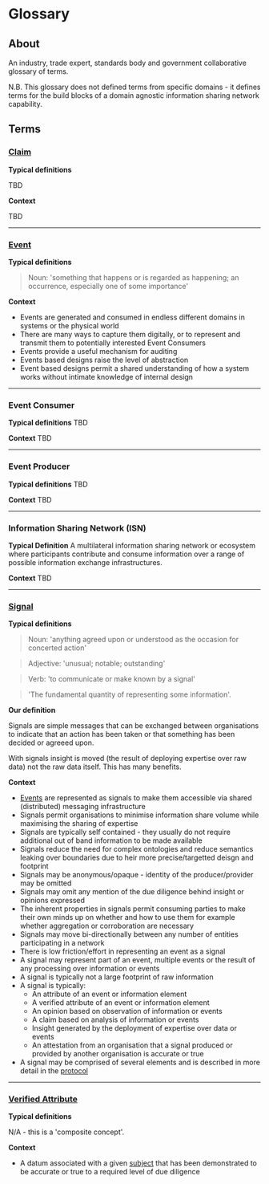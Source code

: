 # Glossary

## About

An industry, trade expert, standards body and government collaborative glossary of terms.

N.B. This glossary does not defined terms from specific domains - it defines terms for the build blocks of a domain agnostic information sharing network capability.

## Terms

### [Claim](#claim)

**Typical definitions**

TBD

**Context**

TBD

---
### [Event](#event)

**Typical definitions**

> Noun: 'something that happens or is regarded as happening; an occurrence, especially one of some importance'

**Context**

- Events are generated and consumed in endless different domains in systems or the physical world
- There are many ways to capture them digitally, or to represent and transmit them to potentially interested Event Consumers
- Events provide a useful mechanism for auditing
- Events based designs raise the level of abstraction
- Event based designs permit a shared understanding of how a system works without intimate knowledge of internal design

---
### Event Consumer

**Typical definitions**
TBD

**Context**
TBD

---
### Event Producer

**Typical definitions**
TBD

**Context**
TBD

---
### Information Sharing Network (ISN)

**Typical Definition**
A multilateral information sharing network or ecosystem where participants contribute and consume information over a range of possible information exchange infrastructures.

**Context**
TBD

---
### [Signal](#signal)

**Typical definitions**

> Noun: 'anything agreed upon or understood as the occasion for concerted action'

> Adjective: 'unusual; notable; outstanding'

> Verb: 'to communicate or make known by a signal'

> 'The fundamental quantity of representing some information'.

**Our definition**

Signals are simple messages that can be exchanged between organisations to indicate that an action has been taken or that something has been decided or agreeed upon.

With signals insight is moved (the result of deploying expertise over raw data) not the raw data itself. This has many benefits.

**Context**

- [Events](#event) are represented as signals to make them accessible via shared (distributed) messaging infrastructure
- Signals permit organisations to minimise information share volume while maximising the sharing of expertise
- Signals are typically self contained - they usually do not require additional out of band information to be made available
- Signals reduce the need for complex ontologies and reduce semantics leaking over boundaries due to heir more precise/targetted deisgn and footprint
- Signals may be anonymous/opaque - identity of the producer/provider may be omitted
- Signals may omit any mention of the due diligence behind insight or opinions expressed
- The inherent properties in signals permit consuming parties to make their own minds up on whether and how to use them for example whether aggregation or corroboration are necessary
- Signals may move bi-directionally between any number of entities participating in a network
- There is low friction/effort in representing an event as a signal
- A signal may represent part of an event, multiple events or the result of any processing over information or events
- A signal is typically not a large footprint of raw information
- A signal is typically:
  - An attribute of an event or information element
  - A verified attribute of an event or information element
  - An opinion based on observation of information or events
  - A claim based on analysis of information or events
  - Insight generated by the deployment of expertise over data or events
  - An attestation from an organisation that a signal produced or provided by another organisation is accurate or true
- A signal may be comprised of several elements and is described in more detail in the [protocol](https://github.com/information-sharing-networks/signals)

---
### [Verified Attribute](#verified-attribute)

**Typical definitions**

N/A - this is a 'composite concept'.

**Context**

- A datum associated with a given [subject](#subject) that has been demonstrated to be accurate or true to a required level of due diligence


